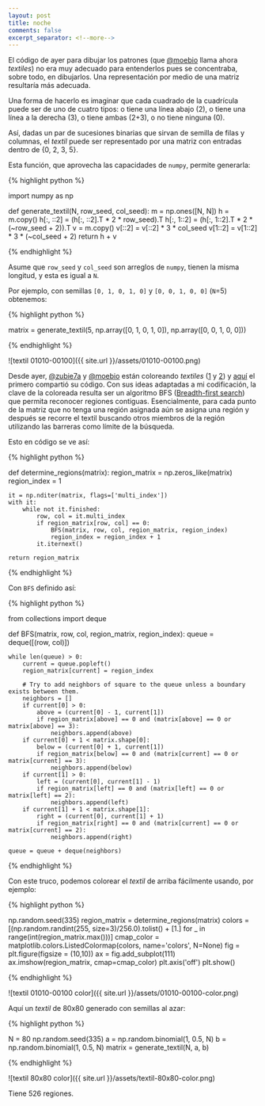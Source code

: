 ```yaml
--- 
layout: post 
title: noche 
comments: false 
excerpt_separator: <!--more--> 
---
```


El código de ayer para dibujar los patrones (que
[@moebio](http://twitter.com/moebio) llama ahora _textiles_) no era muy
adecuado para entenderlos pues se concentraba, sobre todo, en dibujarlos.
Una representación por medio de una matriz resultaría más adecuada. 

<!--more-->

Una forma de hacerlo es imaginar que cada cuadrado de la cuadrícula puede
ser de uno de cuatro tipos: o tiene una línea abajo (2), o tiene una línea
a la derecha (3), o tiene ambas (2+3), o no tiene ninguna (0).

Así, dadas un par de sucesiones binarias que sirvan de semilla de filas
y columnas, el _textil_ puede ser representado por una matriz con entradas
dentro de {0, 2, 3, 5}. 

Esta función, que aprovecha las capacidades de `numpy`, permite generarla:

{% highlight python %} 

import numpy as np

def generate_textil(N, row_seed, col_seed):
    m = np.ones([N, N])
    h = m.copy()
    h[:, ::2] = (h[:, ::2].T * 2 * row_seed).T
    h[:, 1::2] = (h[:, 1::2].T * 2 * (~row_seed + 2)).T
    v = m.copy()
    v[::2] = v[::2] * 3 * col_seed
    v[1::2] = v[1::2] * 3 * (~col_seed + 2)
    return h + v

{% endhighlight %}

Asume que `row_seed` y `col_seed` son arreglos de `numpy`, tienen la misma
longitud, y esta es igual a `N`. 

Por ejemplo, con semillas `[0, 1, 0, 1, 0]` y `[0, 0, 1, 0, 0]` (`N`=5)
obtenemos:

{% highlight python %}

matrix = generate_textil(5, np.array([0, 1, 0, 1, 0]), np.array([0, 0, 1, 0, 0]))

{% endhighlight %}

![textil 01010-00100]({{ site.url }}/assets/01010-00100.png)

Desde ayer, [@zubie7a](http://twitter.com/zubie7a)
y [@moebio](http://twitter.com/moebio) están coloreando _textiles_
([1](https://twitter.com/zubie7a/status/1246917600824758274)
y [2](https://twitter.com/moebio/status/1246671768162406400))
y [aquí](https://pastebin.com/hsA5CS2R) el primero compartió su código.
Con sus ideas adaptadas a mi codificación, la clave de la coloreada
resulta ser un algoritmo BFS ([Breadth-first
search](https://en.wikipedia.org/wiki/Breadth-first_search)) que permita
reconocer regiones contiguas. Esencialmente, para cada punto de la matriz
que no tenga una región asignada aún se asigna una región y después se
recorre el textil buscando otros miembros de la región utilizando las
barreras como límite de la búsqueda. 

Esto en código se ve así: 

{% highlight python %}

def determine_regions(matrix):
    region_matrix = np.zeros_like(matrix)
    region_index = 1

    it = np.nditer(matrix, flags=['multi_index'])
    with it:
        while not it.finished:
            row, col = it.multi_index
            if region_matrix[row, col] == 0:
                BFS(matrix, row, col, region_matrix, region_index)
                region_index = region_index + 1
            it.iternext()
            
    return region_matrix

{% endhighlight %}

Con `BFS` definido así: 

{% highlight python %}

from collections import deque

def BFS(matrix, row, col, region_matrix, region_index):
    queue = deque([(row, col)])

    while len(queue) > 0:
        current = queue.popleft()
        region_matrix[current] = region_index

        # Try to add neighbors of square to the queue unless a boundary exists between them.
        neighbors = []
        if current[0] > 0:
            above = (current[0] - 1, current[1])
            if region_matrix[above] == 0 and (matrix[above] == 0 or matrix[above] == 3):
                neighbors.append(above)
        if current[0] + 1 < matrix.shape[0]:
            below = (current[0] + 1, current[1])
            if region_matrix[below] == 0 and (matrix[current] == 0 or matrix[current] == 3):
                neighbors.append(below)
        if current[1] > 0:
            left = (current[0], current[1] - 1)
            if region_matrix[left] == 0 and (matrix[left] == 0 or matrix[left] == 2):
                neighbors.append(left)
        if current[1] + 1 < matrix.shape[1]:
            right = (current[0], current[1] + 1)
            if region_matrix[right] == 0 and (matrix[current] == 0 or matrix[current] == 2):
                neighbors.append(right)

	queue = queue + deque(neighbors)

{% endhighlight %} 

Con este truco, podemos colorear el _textil_ de arriba fácilmente usando,
por ejemplo: 

{% highlight python %}

np.random.seed(335)
region_matrix = determine_regions(matrix)
colors = [(np.random.randint(255, size=3)/256.0).tolist() + [1.] 
          for _ in range(int(region_matrix.max()))]
cmap_color = matplotlib.colors.ListedColormap(colors, name='colors', N=None)
fig = plt.figure(figsize = (10,10)) 
ax = fig.add_subplot(111)
ax.imshow(region_matrix, cmap=cmap_color)
plt.axis('off')
plt.show()

{% endhighlight %}

![textil 01010-00100 color]({{ site.url }}/assets/01010-00100-color.png) 

Aquí un _textil_ de 80x80 generado con semillas al azar:

{% highlight python %}

N = 80
np.random.seed(335)
a = np.random.binomial(1, 0.5, N)
b = np.random.binomial(1, 0.5, N)
matrix = generate_textil(N, a, b)

{% endhighlight %}

![textil 80x80 color]({{ site.url }}/assets/textil-80x80-color.png)

Tiene 526 regiones.
